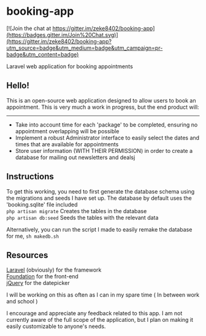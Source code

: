 # booking-app

[![Join the chat at https://gitter.im/zeke8402/booking-app](https://badges.gitter.im/Join%20Chat.svg)](https://gitter.im/zeke8402/booking-app?utm_source=badge&utm_medium=badge&utm_campaign=pr-badge&utm_content=badge)

Laravel web application for booking appointments

## Hello!
This is an open-source web application designed to allow users to book an appointment. This is very much a work in progress, but the end product will:
***
 - Take into account time for each 'package' to be completed, ensuring no appointment overlapping will be possible
 - Implement a robust Administrator interface to easily select the dates and times that are available for appointments
 - Store user information (WITH THEIR PERMISSION) in order to create a database for mailing out newsletters and dealsj


## Instructions
To get this working, you need to first generate the database schema using the migrations and seeds I have set up. The database by default uses the 'booking.sqlite' file included  
```php artisan migrate``` Creates the tables in the database  
```php artisan db:seed``` Seeds the tables with the relevant data  

Alternatively, you can run the script I made to easily remake the database for me, ```sh makedb.sh```

## Resources 
[Laravel](http://www.laravel.com) (obviously) for the framework  
[Foundation](http://foundation.zurb.com) for the front-end    
[jQuery](http://www.jquery.com) for the datepicker

I will be working on this as often as I can in my spare time ( In between work and school )

I encourage and appreciate any feedback related to this app. I am not currently aware of the full scope of the application, but I plan on making it easily customizable to anyone's needs.
